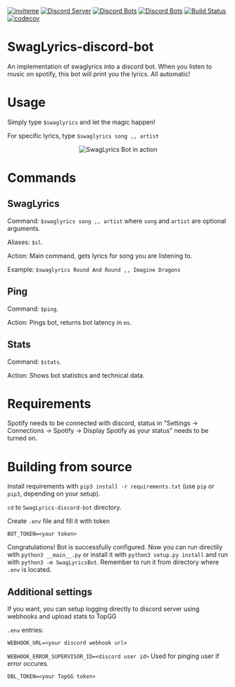 [![inviteme](https://img.shields.io/static/v1?style=flat&logo=discord&logoColor=FFF&label=&message=invite%20me&color=7289DA)](https://top.gg/bot/660170175517032448)
[![Discord Server](https://badgen.net/badge/discord/join%20chat/7289DA?icon=discord)](https://discord.gg/DSUZGK4)
[![Discord Bots](https://top.gg/api/widget/status/660170175517032448.svg)](https://top.gg/bot/660170175517032448)
[![Discord Bots](https://top.gg/api/widget/servers/660170175517032448.svg)](https://top.gg/bot/660170175517032448)
[![Build Status](https://travis-ci.com/SwagLyrics/SwagLyrics-discord-bot.svg?branch=master)](https://travis-ci.com/SwagLyrics/SwagLyrics-discord-bot)
[![codecov](https://codecov.io/gh/SwagLyrics/SwagLyrics-discord-bot/branch/master/graph/badge.svg)](https://codecov.io/gh/SwagLyrics/SwagLyrics-discord-bot)


# SwagLyrics-discord-bot
An implementation of swaglyrics into a discord bot. When you listen to music on spotify, this bot will print you the lyrics. All automatic!

# Usage

Simply type `$swaglyrics` and let the magic happen!

For specific lyrics, type `$swaglyrics song ,, artist`

<p align="center">
  <img src=https://raw.githubusercontent.com/SwagLyrics/SwagLyrics-discord-bot/master/swaglyrics_discord_mockup.png alt="SwagLyrics Bot in action">
</p>

# Commands

## SwagLyrics

Command: `$swaglyrics song ,, artist` where `song` and `artist` are optional arguments.

Aliases: `$sl`.

Action: Main command, gets lyrics for song you are listening to. 

Example: `$swaglyrics Round And Round ,, Imagine Dragons`

## Ping

Command: `$ping`.

Action: Pings bot, returns bot latency in `ms`.

## Stats

Command: `$stats`.

Action: Shows bot statistics and technical data.

# Requirements

Spotify needs to be connected with discord, status in "Settings -> Connections -> Spotify -> Display Spotify as your status" needs to be turned on.

# Building from source

Install requirements with `pip3 install -r requirements.txt` (use `pip` or `pip3`, depending on your setup).

`cd` to `SwagLyrics-discord-bot` directory.

Create `.env` file and fill it with token

`BOT_TOKEN=<your token>`

Congratulations! Bot is successfully configured. Now you can run directily with `python3 __main__.py` or install it with `python3 setup.py install` and run with `python3 -m SwagLyricsBot`. Remember to run it from directory where `.env` is located.

## Additional settings

If you want, you can setup logging directly to discord server using webhooks and upload stats to TopGG

`.env` entries:

`WEBHOOK_URL=<your discord webhook url>`

`WEBHOOK_ERROR_SUPERVISOR_ID=<discord user id>` Used for pinging user if error occures.

`DBL_TOKEN=<your TopGG token>`

